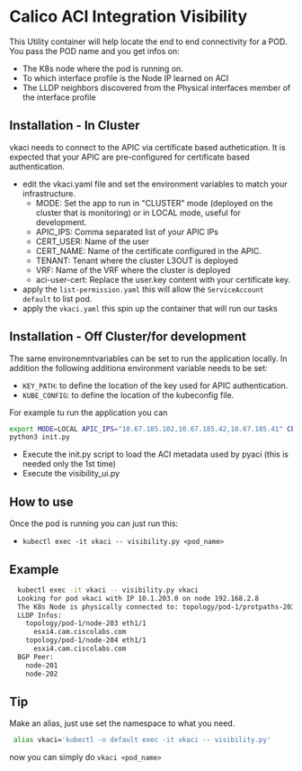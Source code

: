 # Calico ACI Integration Visibility

This Utility container will help locate the end to end connectivity for a POD.
You pass the POD name and you get infos on:

- The K8s node where the pod is running on.
- To which interface profile is the Node IP learned on ACI
- The LLDP neighbors discovered from the Physical interfaces member of the interface profile

## Installation - In Cluster

vkaci needs to connect to the APIC via certificate based authetication. It is expected that your APIC are pre-configured for certificate based authentication.

- edit the vkaci.yaml file and set the environment variables to match your infrastructure.
  - MODE: Set the app to run in "CLUSTER" mode (deployed on the cluster that is monitoring) or in LOCAL mode, useful for development. 
  - APIC_IPS: Comma separated list of your APIC IPs 
  - CERT_USER: Name of the user
  - CERT_NAME: Name of the certificate configured in the APIC.
  - TENANT: Tenant where the cluster L3OUT is deployed
  - VRF: Name of the VRF where the cluster is deployed
  - aci-user-cert: Replace the user.key content with your certificate key.
- apply the `list-permission.yaml` this will allow the `ServiceAccount` `default` to list pod.
- apply the `vkaci.yaml` this spin up the container that will run our tasks

## Installation - Off Cluster/for development

The same environemntvariables can be set to run the application locally. In addition the following additiona environment variable needs to be set:

- `KEY_PATH`: to define the location of the key used for APIC authentication.
- `KUBE_CONFIG`: to define the location of the kubeconfig file.

For example tu run the application you can

```bash
export MODE=LOCAL APIC_IPS="10.67.185.102,10.67.185.42,10.67.185.41" CERT_NAME=ansible.crt CERT_USER=ansible TENANT=calico2 VRF=vrf KEY_PATH=/home/cisco/Coding/ansible.key KUBE_CONFIG=/home/cisco/Coding/vkaci/calico-2.config
python3 init.py

```


- Execute the init.py script to load the ACI metadata used by pyaci (this is needed only the 1st time)
- Execute the visibility_ui.py

## How to use

Once the pod is running you can just run this:

- `kubectl exec -it vkaci -- visibility.py <pod_name>`

## Example

```bash
  kubectl exec -it vkaci -- visibility.py vkaci
  Looking for pod vkaci with IP 10.1.203.0 on node 192.168.2.8
  The K8s Node is physically connected to: topology/pod-1/protpaths-203-204/pathep-[esxi4_vpc_vmnic2-3_PolGrp]
  LLDP Infos:
    topology/pod-1/node-203 eth1/1
      esxi4.cam.ciscolabs.com
    topology/pod-1/node-204 eth1/1
      esxi4.cam.ciscolabs.com
  BGP Peer:
    node-201
    node-202
```

## Tip

Make an alias, just use set the namespace to what you need.

```bash
 alias vkaci='kubectl -n default exec -it vkaci -- visibility.py'
 ```

 now you can simply do `vkaci <pod_name>`
